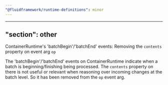 ```yaml
---
"@fluidframework/runtime-definitions": minor
---
```

---
"section": other
---

ContainerRuntime's 'batchBegin'/'batchEnd' events: Removing the `contents` property on event arg `op`

The 'batchBegin'/'batchEnd' events on ContainerRuntime indicate when a batch is beginning/finishing being processed.
The `contents` property on there is not useful or relevant when reasoning over incoming changes at the batch level.
So it has been removed from the `op` event arg.
